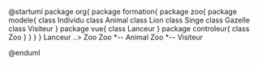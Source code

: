 @startuml
 package org{
	package formation{
		package zoo{
			package modele{
			 	class Individu
				class Animal
				class Lion
				class Singe
				class Gazelle
				class Visiteur
			}
			package vue{
			class Lanceur
			}
			package controleur{
			class Zoo
			}
		}
	}
}
Lanceur ..> Zoo 
Zoo *-- Animal
Zoo *-- Visiteur


@enduml 